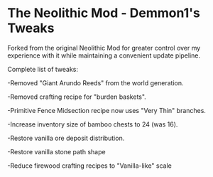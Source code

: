 # The Neolithic Mod - Demmon1's Tweaks

Forked from the original Neolithic Mod for greater control over my experience with it while maintaining a convenient update pipeline.

Complete list of tweaks:

-Removed "Giant Arundo Reeds" from the world generation.

-Removed crafting recipe for "burden baskets".

-Primitive Fence Midsection recipe now uses "Very Thin" branches.

-Increase inventory size of bamboo chests to 24 (was 16).

-Restore vanilla ore deposit distribution.

-Restore vanilla stone path shape

-Reduce firewood crafting recipes to "Vanilla-like" scale